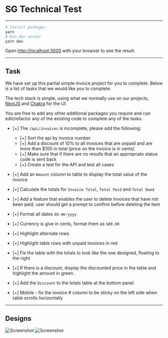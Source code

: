 # SG Technical Test

---

```bash
# Install packages
yarn
# Run dev server
yarn dev
```

Open [http://localhost:3000](http://localhost:3000) with your browser to see the result.

---
## Task
We have set up this partial simple invoice project for you to complete. 
Below is a list of tasks that we would like you to complete.

The tech stack is simple, using what we normally use on our projects, [NextJS](https://nextjs.org/docs) and [Chakra](https://chakra-ui.com/docs/components) for the UI.

You are free to add any other additional packages you require and can edit/refactor any of the existing code to complete any of the tasks.


- [+] The `/api/invoices` is incomplete, please add the following:
  - [+] Sort the api by invoice number
  - [+] Add a discount of 10% to all invoices that are unpaid and are more than $100 in total (price on the invoice is in cents)
  - [+] Make sure that if there are no results that an appropriate status code is sent back
  - [+] Create a test for the API and test all cases

- [+] Add an `Amount` column to table to display the total value of the invoice

- [+] Calculate the totals for `Invoice Total`, `Total Paid` and `Total Owed`

- [+] Add a feature that enables the user to delete invoices that have not been paid, user should get a prompt to confirm before deleting the item

- [+] Format all dates `dd-mm-yyyy` 

- [+] Currency is give in cents, format them as `$00.00`

- [+] Highlight alternate rows

- [+] Highlight table rows with unpaid invoices in red

- [+] Fix the table with the totals to look like the one designed, floating to the right

- [+] If there is a discount, display the discounted price in the table and highlight the amount in green.

- [+] Add the `Discount` to the totals table at the bottom panel

- [+] Mobile - fix the invoice # column to be sticky on the left side when table scrolls horizontally 

---
## Designs
![Screenshot](./public/designs/design-invice-list.png)
![Screenshot](./public/designs/design-invice-list-delete.png)
